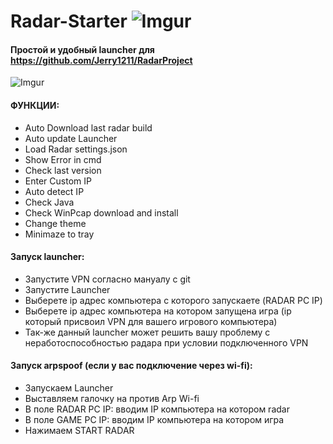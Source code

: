 # Radar-Starter ![Imgur](https://image.ibb.co/nb2ozn/2.png)

#### Простой и удобный launcher для https://github.com/Jerry1211/RadarProject

![Imgur](https://image.ibb.co/meKPaH/image.png)


#### ФУНКЦИИ:
* Auto Download last radar build
* Auto update Launcher
* Load Radar settings.json
* Show Error in cmd
* Check last version
* Enter Custom IP
* Auto detect IP
* Check Java
* Check WinPcap download and install
* Change theme
* Minimaze to tray

#### Запуск launcher:
* Запуcтите VPN согласно мануалу с git
* Запустите Launcher
* Выберете ip адрес компьютера с которого запускаете (RADAR PC IP)
* Выберете ip адрес компьютера на котором запущена игра (ip который присвоил VPN для вашего игрового компьютера)
* Так-же данный launcher может решить вашу проблему с неработоспособностью радара при условии подключенного VPN

#### Запуск arpspoof (если у вас подключение через wi-fi):
* Запускаем Launcher
* Выставляем галочку на против Arp Wi-fi
* В поле RADAR PC IP: вводим IP компьютера на котором radar
* В поле GAME PC IP: вводим IP компьютера на котором игра
* Нажимаем START RADAR
